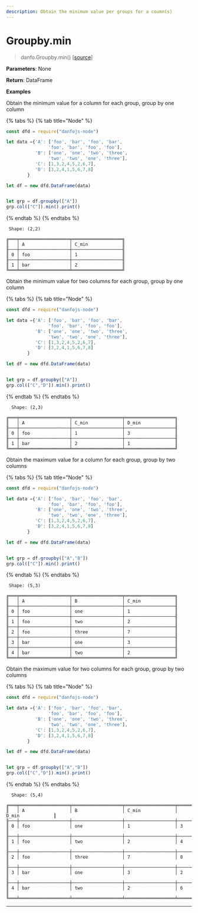 ```yaml
---
description: Obtain the minimum value per groups for a coumn(s)
---
```


# Groupby.min

> danfo.Groupby.min()      \[[source](https://github.com/opensource9ja/danfojs/blob/master/danfojs/src/core/groupby.js#L315)]

**Parameters**: None

**Return**: DataFrame

**Examples**

Obtain the minimum value for a column for each group, group by one column

{% tabs %}
{% tab title="Node" %}
```javascript
const dfd = require("danfojs-node")

let data ={'A': ['foo', 'bar', 'foo', 'bar',
                'foo', 'bar', 'foo', 'foo'],
           'B': ['one', 'one', 'two', 'three',
                'two', 'two', 'one', 'three'],
           'C': [1,3,2,4,5,2,6,7],
           'D': [3,2,4,1,5,6,7,8]
        }

let df = new dfd.DataFrame(data)


let grp = df.groupby(["A"])
grp.col(["C"]).min().print()
```
{% endtab %}
{% endtabs %}

```
 Shape: (2,2) 

╔═══╤═══════════════════╤═══════════════════╗
║   │ A                 │ C_min             ║
╟───┼───────────────────┼───────────────────╢
║ 0 │ foo               │ 1                 ║
╟───┼───────────────────┼───────────────────╢
║ 1 │ bar               │ 2                 ║
╚═══╧═══════════════════╧═══════════════════╝
```

Obtain the minimum value for two columns for each group, group by one column

{% tabs %}
{% tab title="Node" %}
```javascript
const dfd = require("danfojs-node")

let data ={'A': ['foo', 'bar', 'foo', 'bar',
                'foo', 'bar', 'foo', 'foo'],
           'B': ['one', 'one', 'two', 'three',
                'two', 'two', 'one', 'three'],
           'C': [1,3,2,4,5,2,6,7],
           'D': [3,2,4,1,5,6,7,8]
        }

let df = new dfd.DataFrame(data)


let grp = df.groupby(["A"])
grp.col(["C","D"]).min().print()
```
{% endtab %}
{% endtabs %}

```
  Shape: (2,3) 

╔═══╤═══════════════════╤═══════════════════╤═══════════════════╗
║   │ A                 │ C_min             │ D_min             ║
╟───┼───────────────────┼───────────────────┼───────────────────╢
║ 0 │ foo               │ 1                 │ 3                 ║
╟───┼───────────────────┼───────────────────┼───────────────────╢
║ 1 │ bar               │ 2                 │ 1                 ║
╚═══╧═══════════════════╧═══════════════════╧═══════════════════╝
```

Obtain the maximum value for a column for each group, group by two columns

{% tabs %}
{% tab title="Node" %}
```javascript
const dfd = require("danfojs-node")

let data ={'A': ['foo', 'bar', 'foo', 'bar',
                'foo', 'bar', 'foo', 'foo'],
           'B': ['one', 'one', 'two', 'three',
                'two', 'two', 'one', 'three'],
           'C': [1,3,2,4,5,2,6,7],
           'D': [3,2,4,1,5,6,7,8]
        }

let df = new dfd.DataFrame(data)


let grp = df.groupby(["A","B"])
grp.col(["C"]).min().print()
```
{% endtab %}
{% endtabs %}

```
 Shape: (5,3) 

╔═══╤═══════════════════╤═══════════════════╤═══════════════════╗
║   │ A                 │ B                 │ C_min             ║
╟───┼───────────────────┼───────────────────┼───────────────────╢
║ 0 │ foo               │ one               │ 1                 ║
╟───┼───────────────────┼───────────────────┼───────────────────╢
║ 1 │ foo               │ two               │ 2                 ║
╟───┼───────────────────┼───────────────────┼───────────────────╢
║ 2 │ foo               │ three             │ 7                 ║
╟───┼───────────────────┼───────────────────┼───────────────────╢
║ 3 │ bar               │ one               │ 3                 ║
╟───┼───────────────────┼───────────────────┼───────────────────╢
║ 4 │ bar               │ two               │ 2                 ║
╚═══╧═══════════════════╧═══════════════════╧═══════════════════╝
```

Obtain the maximum value for two columns for each group, group by two columns

{% tabs %}
{% tab title="Node" %}
```javascript
const dfd = require("danfojs-node")

let data ={'A': ['foo', 'bar', 'foo', 'bar',
                'foo', 'bar', 'foo', 'foo'],
           'B': ['one', 'one', 'two', 'three',
                'two', 'two', 'one', 'three'],
           'C': [1,3,2,4,5,2,6,7],
           'D': [3,2,4,1,5,6,7,8]
        }

let df = new dfd.DataFrame(data)


let grp = df.groupby(["A","B"])
grp.col(["C","D"]).min().print()
```
{% endtab %}
{% endtabs %}

```
  Shape: (5,4) 

╔═══╤═══════════════════╤═══════════════════╤═══════════════════╤═══════════════════╗
║   │ A                 │ B                 │ C_min             │ D_min             ║
╟───┼───────────────────┼───────────────────┼───────────────────┼───────────────────╢
║ 0 │ foo               │ one               │ 1                 │ 3                 ║
╟───┼───────────────────┼───────────────────┼───────────────────┼───────────────────╢
║ 1 │ foo               │ two               │ 2                 │ 4                 ║
╟───┼───────────────────┼───────────────────┼───────────────────┼───────────────────╢
║ 2 │ foo               │ three             │ 7                 │ 8                 ║
╟───┼───────────────────┼───────────────────┼───────────────────┼───────────────────╢
║ 3 │ bar               │ one               │ 3                 │ 2                 ║
╟───┼───────────────────┼───────────────────┼───────────────────┼───────────────────╢
║ 4 │ bar               │ two               │ 2                 │ 6                 ║
╚═══╧═══════════════════╧═══════════════════╧═══════════════════╧═══════════════════╝
```

****
